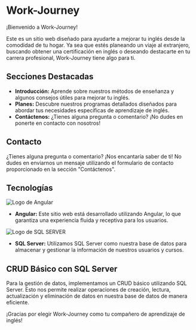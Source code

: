 # Work-Journey

¡Bienvenido a Work-Journey!

Este es un sitio web diseñado para ayudarte a mejorar tu inglés desde la comodidad de tu hogar. Ya sea que estés planeando un viaje al extranjero, buscando obtener una certificación en inglés o deseando destacarte en tu carrera profesional, Work-Journey tiene algo para ti.

## Secciones Destacadas

- **Introducción:** Aprende sobre nuestros métodos de enseñanza y algunos consejos útiles para mejorar tu inglés.
- **Planes:** Descubre nuestros programas detallados diseñados para abordar tus necesidades específicas de aprendizaje de inglés.
- **Contáctenos:** ¿Tienes alguna pregunta o comentario? ¡No dudes en ponerte en contacto con nosotros!

## Contacto

¿Tienes alguna pregunta o comentario? ¡Nos encantaría saber de ti! No dudes en enviarnos un mensaje utilizando el formulario de contacto proporcionado en la sección "Contáctenos".

## Tecnologías

![Logo de Angular](https://cdn.icon-icons.com/icons2/2248/PNG/512/angular_logo_icon_136499.png)
- **Angular:** Este sitio web está desarrollado utilizando Angular, lo que garantiza una experiencia fluida y receptiva para los usuarios.

![Logo de SQL SERVER](https://www.google.com/url?sa=i&url=https%3A%2F%2Fbrandslogos.com%2Fm%2Fmicrosoft-sql-server-logo%2F&psig=AOvVaw3K1s0SENf-lr6qtm0N3rLB&ust=1708877051233000&source=images&cd=vfe&opi=89978449&ved=0CBIQjRxqFwoTCJiE8J6txIQDFQAAAAAdAAAAABAE)

- **SQL Server:** Utilizamos SQL Server como nuestra base de datos para almacenar y gestionar la información de nuestros usuarios y cursos.

## CRUD Básico con SQL Server

Para la gestión de datos, implementamos un CRUD básico utilizando SQL Server. Esto nos permite realizar operaciones de creación, lectura, actualización y eliminación de datos en nuestra base de datos de manera eficiente.

¡Gracias por elegir Work-Journey como tu compañero de aprendizaje de inglés!

